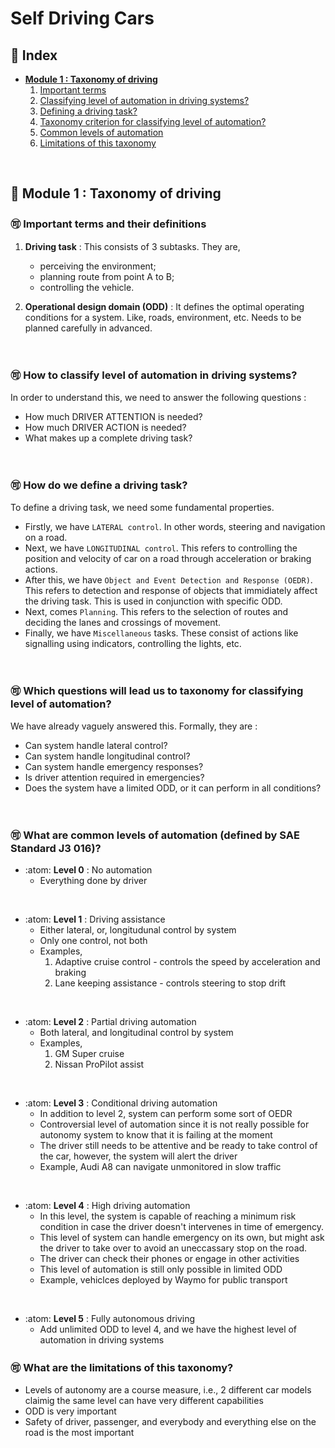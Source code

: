 # Self Driving Cars

## 💢 Index
* **[Module 1 : Taxonomy of driving](#-module-1--taxonomy-of-driving)**
  1. [Important terms](#-important-terms-and-their-definitions)
  2. [Classifying level of automation in driving systems?](#-How-to-classify-level-of-automation-in-driving-systems)
  3. [Defining a driving task?](#-How-do-we-define-a-driving-task)
  4. [Taxonomy criterion for classifying level of automation?](#-Which-questions-will-lead-us-to-taxonomy-for-classifying-level-of-automation)
  5. [Common levels of automation](#-What-are-common-levels-of-automation-(defined-by-SAE-Standard-J3-016))
  6. [Limitations of this taxonomy](#-What-are-the-limitations-of-this-taxonomy)

<!-- * **[Module 2]()** -->
<br>


## 💢 Module 1 : Taxonomy of driving

### 🉑 Important terms and their definitions
1. **Driving task** : This consists of 3 subtasks. They are, 
    * perceiving the environment; 
    * planning route from point A to B; 
    * controlling the vehicle.

2. **Operational design domain (ODD)** : It defines the optimal operating conditions for a system. Like, roads, environment, etc. Needs to be planned carefully in advanced.

<br>

### 🉑 How to classify level of automation in driving systems?
In order to understand this, we need to answer the following questions :
* How much DRIVER ATTENTION is needed?
* How much DRIVER ACTION is needed?
* What makes up a complete driving task?

<br>

### 🉑 How do we define a driving task?
To define a driving task, we need some fundamental properties.
* Firstly, we have `LATERAL control`. In other words, steering and navigation on a road.<br>
* Next, we have `LONGITUDINAL control`. This refers to controlling the position and velocity of car on a road through acceleration or braking actions.<br>
* After this, we have `Object and Event Detection and Response (OEDR)`. This refers to detection and response of objects that immidiately affect the driving task. This is used in conjunction with specific ODD.
* Next, comes `Planning`. This refers to the selection of routes and deciding the lanes and crossings of movement.
* Finally, we have `Miscellaneous` tasks. These consist of actions like signalling using indicators, controlling the lights, etc.

<br>

### 🉑 Which questions will lead us to taxonomy for classifying level of automation?
We have already vaguely answered this. Formally, they are :
* Can system handle lateral control?
* Can system handle longitudinal control?
* Can system handle emergency responses?
* Is driver attention required in emergencies?
* Does the system have a limited ODD, or it can perform in all conditions?

<br>

### 🉑 What are common levels of automation (defined by SAE Standard J3 016)?
* :atom: **Level 0** : No automation
    * Everything done by driver
<br>

* :atom: **Level 1** : Driving assistance
    * Either lateral, or, longitudunal control by system
    * Only one control, not both
    * Examples, 
        1. Adaptive cruise control - controls the speed by acceleration and braking
        2. Lane keeping assistance - controls steering to stop drift
<br>

* :atom: **Level 2** : Partial driving automation
    * Both lateral, and longitudinal control by system
    * Examples,
        1. GM Super cruise
        2. Nissan ProPilot assist
<br>

* :atom: **Level 3** : Conditional driving automation
    * In addition to level 2, system can perform some sort of OEDR
    * Controversial level of automation since it is not really possible for autonomy system to know that it is failing at the moment
    * The driver still needs to be attentive and be ready to take control of the car, however, the system will alert the driver
    * Example, Audi A8 can navigate unmonitored in slow traffic
<br>

* :atom: **Level 4** : High driving automation
    * In this level, the system is capable of reaching a minimum risk condition in case the driver doesn't intervenes in time of emergency.
    * This level of system can handle emergency on its own, but might ask the driver to take over to avoid an uneccassary stop on the road.
    * The driver can check their phones or engage in other activities
    * This level of automation is still only possible in limited ODD
    * Example, vehiclces deployed by Waymo for public transport
<br>

* :atom: **Level 5** : Fully autonomous driving
    * Add unlimited ODD to level 4, and we have the highest level of automation in driving systems

### 🉑 What are the limitations of this taxonomy?
* Levels of autonomy are a course measure, i.e., 2 different car models claimig the same level can have very different capabilities
* ODD is very important
* Safety of driver, passenger, and everybody and everything else on the road is the most important
